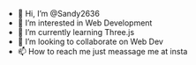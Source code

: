 - 👋 Hi, I’m @Sandy2636
- 👀 I’m interested in Web Development 
- 🌱 I’m currently learning Three.js
- 💞️ I’m looking to collaborate on Web Dev
- 📫 How to reach me just meassage me at insta

<!---
Sandy2636/Sandy2636 is a ✨ special ✨ repository because its `README.md` (this file) appears on your GitHub profile.
You can click the Preview link to take a look at your changes.
--->
